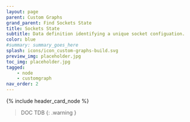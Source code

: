 ```yaml
---
layout: page
parent: Custom Graphs
grand_parent: Find Sockets State
title: Sockets State
subtitle: Data definition identifying a unique socket configuation.
color: blue
#summary: summary_goes_here
splash: icons/icon_custom-graphs-build.svg
preview_img: placeholder.jpg
toc_img: placeholder.jpg
tagged: 
    - node
    - customgraph
nav_order: 2
---
```


{% include header_card_node %}

> DOC TDB
{: .warning }